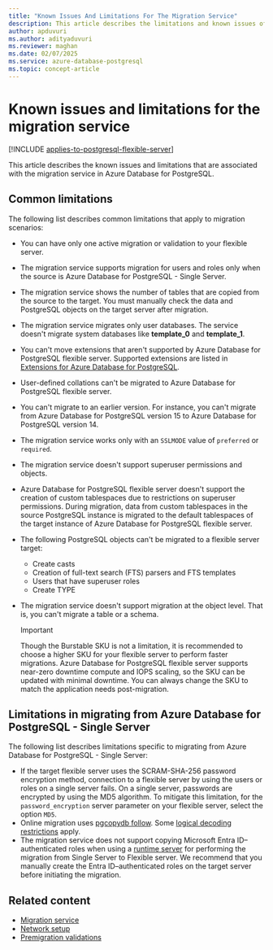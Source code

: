 ```yaml
---
title: "Known Issues And Limitations For The Migration Service"
description: This article describes the limitations and known issues of the migration service in Azure Database for PostgreSQL.
author: apduvuri
ms.author: adityaduvuri
ms.reviewer: maghan
ms.date: 02/07/2025
ms.service: azure-database-postgresql
ms.topic: concept-article
---
```


# Known issues and limitations for the migration service

[!INCLUDE [applies-to-postgresql-flexible-server](~/reusable-content/ce-skilling/azure/includes/postgresql/includes/applies-to-postgresql-flexible-server.md)]

This article describes the known issues and limitations that are associated with the migration service in Azure Database for PostgreSQL.

## Common limitations

The following list describes common limitations that apply to migration scenarios:

- You can have only one active migration or validation to your flexible server.
- The migration service supports migration for users and roles only when the source is Azure Database for PostgreSQL - Single Server.
- The migration service shows the number of tables that are copied from the source to the target. You must manually check the data and PostgreSQL objects on the target server after migration.
- The migration service migrates only user databases. The service doesn't migrate system databases like **template_0** and **template_1**.
- You can't move extensions that aren't supported by Azure Database for PostgreSQL flexible server. Supported extensions are listed in [Extensions for Azure Database for PostgreSQL](/azure/postgresql/flexible-server/concepts-extensions).
- User-defined collations can't be migrated to Azure Database for PostgreSQL flexible server.
- You can't migrate to an earlier version. For instance, you can't migrate from Azure Database for PostgreSQL version 15 to Azure Database for PostgreSQL version 14.
- The migration service works only with an `SSLMODE` value of `preferred` or `required`.
- The migration service doesn't support superuser permissions and objects.
- Azure Database for PostgreSQL flexible server doesn't support the creation of custom tablespaces due to restrictions on superuser permissions. During migration, data from custom tablespaces in the source PostgreSQL instance is migrated to the default tablespaces of the target instance of Azure Database for PostgreSQL flexible server.
- The following PostgreSQL objects can't be migrated to a flexible server target:
  - Create casts
  - Creation of full-text search (FTS) parsers and FTS templates
  - Users that have superuser roles
  - Create TYPE
- The migration service doesn't support migration at the object level. That is, you can't migrate a table or a schema.

  > [!IMPORTANT]
  > Though the Burstable SKU is not a limitation, it is recommended to choose a higher SKU for your flexible server to perform faster migrations. Azure Database for PostgreSQL flexible server supports near-zero downtime compute and IOPS scaling, so the SKU can be updated with minimal downtime. You can always change the SKU to match the application needs post-migration.

## Limitations in migrating from Azure Database for PostgreSQL - Single Server

The following list describes limitations specific to migrating from Azure Database for PostgreSQL - Single Server:

- If the target flexible server uses the SCRAM-SHA-256 password encryption method, connection to a flexible server by using the users or roles on a single server fails. On a single server, passwords are encrypted by using the MD5 algorithm. To mitigate this limitation, for the `password_encryption` server parameter on your flexible server, select the option `MD5`.
- Online migration uses [pgcopydb follow](https://pgcopydb.readthedocs.io/en/latest/ref/pgcopydb_follow.html). Some [logical decoding restrictions](https://pgcopydb.readthedocs.io/en/latest/ref/pgcopydb_follow.html#pgcopydb-follow) apply.
- The migration service does not support copying Microsoft Entra ID–authenticated roles when using a [runtime server](./concepts-migration-service-runtime-server.md) for performing the migration from Single Server to Flexible server. We recommend that you manually create the Entra ID–authenticated roles on the target server before initiating the migration.

## Related content

- [Migration service](concepts-migration-service-postgresql.md)
- [Network setup](how-to-network-setup-migration-service.md)
- [Premigration validations](concepts-premigration-migration-service.md)
